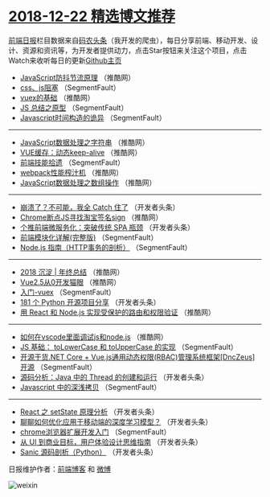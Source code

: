 # [2018-12-22 精选博文推荐](https://toutiao.qdkfweb.cn/date/2018/12/22)

[前端日报](https://qdkfweb.cn/c/news)栏目数据来自[码农头条](https://toutiao.qdkfweb.cn/)（我开发的爬虫），每日分享前端、移动开发、设计、资源和资讯等，为开发者提供动力，点击Star按钮来关注这个项目，点击Watch来收听每日的更新[Github主页](https://github.com/kujian/frontendDaily)
* [JavaScript防抖节流原理](https://toutiao.qdkfweb.cn/95409.html) （推酷网）
* [css、js阻塞](https://toutiao.qdkfweb.cn/95451.html) （SegmentFault）
* [vuex的基础](https://toutiao.qdkfweb.cn/95423.html) （推酷网）
* [JS 总结之原型](https://toutiao.qdkfweb.cn/95449.html) （SegmentFault）
* [Javascript时间构造的诡异](https://toutiao.qdkfweb.cn/95358.html) （SegmentFault）

***
* [JavaScript数据处理之字符串](https://toutiao.qdkfweb.cn/95415.html) （推酷网）
* [VUE缓存：动态keep-alive](https://toutiao.qdkfweb.cn/95407.html) （推酷网）
* [前端技能拾遗](https://toutiao.qdkfweb.cn/95362.html) （SegmentFault）
* [webpack性能榨汁机](https://toutiao.qdkfweb.cn/95412.html) （推酷网）
* [JavaScript数据处理之数组操作](https://toutiao.qdkfweb.cn/95414.html) （推酷网）

***
* [崩溃了？不可能，我全 Catch 住了](https://toutiao.qdkfweb.cn/95369.html) （开发者头条）
* [Chrome断点JS寻找淘宝签名sign](https://toutiao.qdkfweb.cn/95405.html) （推酷网）
* [个推前端微服务化：突破传统 SPA 瓶颈](https://toutiao.qdkfweb.cn/95370.html) （开发者头条）
* [前端模块化详解(完整版)](https://toutiao.qdkfweb.cn/95350.html) （SegmentFault）
* [Node.js 指南（HTTP事务的剖析）](https://toutiao.qdkfweb.cn/95361.html) （SegmentFault）

***
* [2018 沉淀 | 年终总结](https://toutiao.qdkfweb.cn/95408.html) （推酷网）
* [Vue2.5从0开发猫眼](https://toutiao.qdkfweb.cn/95419.html) （推酷网）
* [入门-vuex](https://toutiao.qdkfweb.cn/95363.html) （SegmentFault）
* [181 个 Python 开源项目分享](https://toutiao.qdkfweb.cn/95374.html) （开发者头条）
* [用 React 和 Node.js 实现受保护的路由和权限验证](https://toutiao.qdkfweb.cn/95410.html) （推酷网）

***
* [如何在vscode里面调试js和node.js](https://toutiao.qdkfweb.cn/95422.html) （推酷网）
* [JS 基础： toLowerCase 和 toUpperCase 的实现](https://toutiao.qdkfweb.cn/95355.html) （SegmentFault）
* [开源干货.NET Core + Vue.js通用动态权限(RBAC)管理系统框架[DncZeus]开源](https://toutiao.qdkfweb.cn/95366.html) （SegmentFault）
* [源码分析：Java 中的 Thread 的创建和运行](https://toutiao.qdkfweb.cn/95377.html) （开发者头条）
* [Javascript 中的深浅拷贝](https://toutiao.qdkfweb.cn/95356.html) （SegmentFault）

***
* [React 之 setState 原理分析](https://toutiao.qdkfweb.cn/95389.html) （开发者头条）
* [聊聊如何优化应用于移动端的深度学习模型？](https://toutiao.qdkfweb.cn/95379.html) （开发者头条）
* [chrome浏览器扩展开发入门](https://toutiao.qdkfweb.cn/95450.html) （SegmentFault）
* [从 UI 到商业目标，用户体验设计思维指南](https://toutiao.qdkfweb.cn/95390.html) （开发者头条）
* [Sanic 源码剖析（Python）](https://toutiao.qdkfweb.cn/95380.html) （开发者头条）

日报维护作者：[前端博客](https://qdkfweb.cn/) 和 [微博](https://qdkfweb.cn/go/weibo)

![weixin](https://user-images.githubusercontent.com/3055447/38468989-651132ac-3b80-11e8-8e6b-15122322a9d7.png)